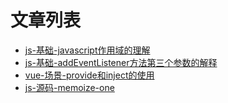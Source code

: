 # 文章列表
- [js-基础-javascript作用域的理解](https://github.com/zhengzheng123/zh-web-articles/issues/2)
- [js-基础-addEventListener方法第三个参数的解释](https://github.com/zhengzheng123/zh-web-articles/issues/3)
- [vue-场景-provide和inject的使用](https://github.com/zhengzheng123/zh-web-articles/issues/4)
- [js-源码-memoize-one](https://github.com/zhengzheng123/zh-web-articles/issues/1)
